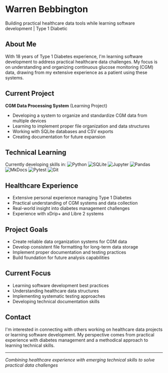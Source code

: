 # Warren Bebbington
Building practical healthcare data tools while learning software development | Type 1 Diabetic

## About Me
With 18 years of Type 1 Diabetes experience, I'm learning software development to address practical healthcare data challenges. My focus is on understanding and organizing continuous glucose monitoring (CGM) data, drawing from my extensive experience as a patient using these systems.

## Current Project
**CGM Data Processing System** (Learning Project)
- Developing a system to organize and standardize CGM data from multiple devices
- Learning to implement proper file organization and data structures
- Working with SQLite databases and CSV exports
- Creating documentation for future expansion

## Technical Learning
Currently developing skills in:
![Python](https://img.shields.io/badge/Python-Learning-blue)
![SQLite](https://img.shields.io/badge/SQLite-Learning-orange)
![Jupyter](https://img.shields.io/badge/Jupyter_Notebooks-Actively_Using-orange)
![Pandas](https://img.shields.io/badge/Pandas-Learning_&_Using-lightblue)
![MkDocs](https://img.shields.io/badge/MkDocs-Learning-green)
![Pytest](https://img.shields.io/badge/Pytest-Beginning-red)
![Git](https://img.shields.io/badge/Git-Learning-lightgrey)

## Healthcare Experience
- Extensive personal experience managing Type 1 Diabetes
- Practical understanding of CGM systems and data collection
- Real-world insight into diabetes management challenges
- Experience with xDrip+ and Libre 2 systems

## Project Goals
- Create reliable data organization systems for CGM data
- Develop consistent file formatting for long-term data storage
- Implement proper documentation and testing practices
- Build foundation for future analysis capabilities

## Current Focus
- Learning software development best practices
- Understanding healthcare data structures
- Implementing systematic testing approaches
- Developing technical documentation skills

## Contact
I'm interested in connecting with others working on healthcare data projects or learning software development. My perspective comes from practical experience with diabetes management and a methodical approach to learning technical skills.

---
*Combining healthcare experience with emerging technical skills to solve practical data challenges*
